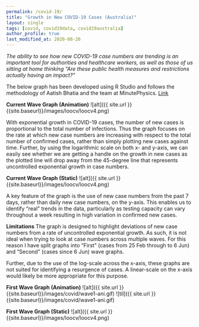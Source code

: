 ```yaml
---
permalink: /covid-19/
title: "Growth in New COVID-19 Cases (Australia)"
layout: single
tags: [covid, covid19data, covid19australia]
author_profile: true
last_modified_at: 2020-08-26
---
```


*The ability to see how new COVID-19 case numbers are trending is an important tool for authorities and healthcare workers, as well as those of us sitting at home thinking "Are these public health measures and  restrictions actually having an impact?"*

The below graph has been developed using R Studio and follows the methodology of Aatish Bhatia and the team at MinutePhysics. [Link](https://www.youtube.com/watch?v=54XLXg4fYsc&t=121s)

**Current Wave Graph (Animation)**
![alt]({{ site.url }}{{site.baseurl}}/images/loocv/loocv4.png)

With exponential growth in COVID-19 cases, the number of new cases is proportional to the total number of infections. Thus the graph focuses on the rate at which new case numbers are increasing with respect to the total number of confirmed cases, rather than simply plotting new cases against time. Further, by using the logarithmic scale on both x- and y-axis, we can easily see whether we are getting a handle on the growth in new cases as the plotted line will drop away from the 45-degree line that represents uncontrolled exponential growth in case numbers. 

**Current Wave Graph (Static)**
![alt]({{ site.url }}{{site.baseurl}}/images/loocv/loocv4.png)

A key feature of the graph is the use of new case numbers from the past 7 days, rather than daily new case numbers, on the y-axis. This enables us to identify “real” trends in the data, particularly as testing capacity can vary throughout a week resulting in high variation in confirmed new cases.

**Limitations**
The graph is designed to highlight deviations of new case numbers from a rate of uncontrolled exponential growth. As such, it is not ideal when trying to look at case numbers across multiple waves. For this reason I have split graphs into “First” (cases from 25 Feb through to 6 Jun) and “Second” (cases since 6 Jun) wave graphs.

Further, due to the use of the log-scale across the x-axis, these graphs are not suited for identifying a resurgence of cases. A linear-scale on the x-axis would likely be more appropriate for this purpose.

**First Wave Graph (Animation)**
![alt]({{ site.url }}{{site.baseurl}}/images/covid/wave1-ani.gif)
![til]({{ site.url }}{{site.baseurl}}/images/covid/wave1-ani.gif)

**First Wave Graph (Static)**
![alt]({{ site.url }}{{site.baseurl}}/images/loocv/loocv4.png)
